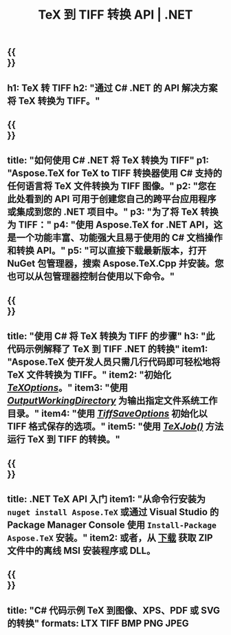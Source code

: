 ﻿---
translation: true
template: /_templates/_conversion-child-net.md
title: TeX 到 TIFF 转换 API | .NET
description: TeX 到 TIFF 的转换功能。将此本地 .NET 库集成到您的项目中，或使用跨平台应用程序将 TeX 转换为 TIFF。
keywords: tex to tiff api net, tex2tiff 集成 c#
url: /net/conversion/tex-to-tiff/
family: tex
platformtag: net
feature: conversion
informat: TEX
outformat: TIFF
otherformats: BMP PNG JPEG PDF SVG XPS
---


{{<section banner>}}
---
h1: TeX 转 TIFF
h2: "通过 C# .NET 的 API 解决方案将 TeX 转换为 TIFF。"
---

{{<section overview>}}
---
title: "如何使用 C# .NET 将 TeX 转换为 TIFF"
p1: "Aspose.TeX for TeX to TIFF 转换器使用 C# 支持的任何语言将 TeX 文件转换为 TIFF 图像。"
p2: "您在此处看到的 API 可用于创建您自己的跨平台应用程序或集成到您的 .NET 项目中。"
p3: "为了将 TeX 转换为 TIFF："
p4: "使用 Aspose.TeX for .NET API，这是一个功能丰富、功能强大且易于使用的 C# 文档操作和转换 API。"
p5: "可以直接下载最新版本，打开 NuGet 包管理器，搜索 Aspose.TeX.Cpp 并安装。您也可以从包管理器控制台使用以下命令。"
---

{{<section feature1>}}
---
title: "使用 C# 将 TeX 转换为 TIFF 的步骤"
h3: "此代码示例解释了 TeX 到 TIFF .NET 的转换"
item1: "Aspose.TeX 使开发人员只需几行代码即可轻松地将 TeX 文件转换为 TIFF。"
item2: "初始化 [*TeXOptions*](https://reference.aspose.com/tex/net/aspose.tex/texoptions/)。"
item3: "使用 [*OutputWorkingDirectory*](https://reference.aspose.com/tex/net/aspose.tex/texoptions/outputworkingdirectory/) 为输出指定文件系统工作目录。"
item4: "使用 [*TiffSaveOptions*](https://reference.aspose.com/tex/net/aspose.tex.presentation.image/tiffsaveoptions/) 初始化以 TIFF 格式保存的选项。"
item5: "使用 [*TeXJob()*](https://reference.aspose.com/tex/net/aspose.tex/texjob/) 方法运行 TeX 到 TIFF 的转换。"
---

{{<section feature2>}}
---
title: .NET TeX API 入门
item1: "从命令行安装为 ```nuget install Aspose.TeX``` 或通过 Visual Studio 的 Package Manager Console 使用 ```Install-Package Aspose.TeX``` 安装。"
item2: 或者，从 [下载](https://downloads.aspose.com/tex/net) 获取 ZIP 文件中的离线 MSI 安装程序或 DLL。
---

{{<section widget>}}
---
title: "C# 代码示例 TeX 到图像、XPS、PDF 或 SVG 的转换"
formats: LTX TIFF BMP PNG JPEG
---